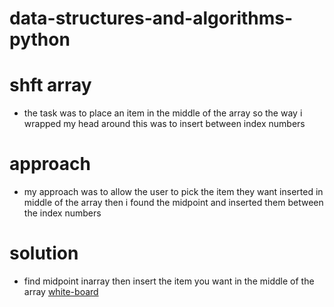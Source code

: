 # data-structures-and-algorithms-python
# shft array
* the task was to place an item in the middle of the array so the way i wrapped my head around this was to insert between index numbers
# approach 
* my approach was to allow the user to pick the item they want inserted in middle of the array then i found the midpoint and inserted them between the index numbers
# solution
* find midpoint inarray then insert the item you want in the middle of the array
[white-board](assests/screenshot.jpeg)